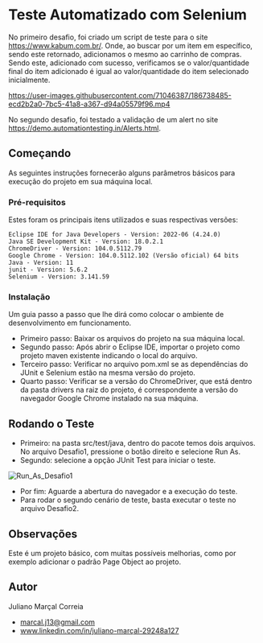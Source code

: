 # Teste Automatizado com Selenium

No primeiro desafio, foi criado um script de teste para o site https://www.kabum.com.br/. Onde, ao buscar por um item em específico, sendo este retornado, adicionamos o mesmo ao carrinho de compras. Sendo este, adicionado com sucesso, verificamos se o valor/quantidade final do item adicionado é igual ao valor/quantidade do item selecionado inicialmente.


https://user-images.githubusercontent.com/71046387/186738485-ecd2b2a0-7bc5-41a8-a367-d94a05579f96.mp4


No segundo desafio, foi testado a validação de um alert no site https://demo.automationtesting.in/Alerts.html.

## Começando

As seguintes instruções fornecerão alguns parâmetros básicos para execução do projeto em sua máquina local.

### Pré-requisitos

Estes foram os principais itens utilizados e suas respectivas versões: 

    Eclipse IDE for Java Developers - Version: 2022-06 (4.24.0)
    Java SE Development Kit - Version: 18.0.2.1
    ChromeDriver - Version: 104.0.5112.79
    Google Chrome - Version: 104.0.5112.102 (Versão oficial) 64 bits
    Java - Version: 11
    junit - Version: 5.6.2
    Selenium - Version: 3.141.59

### Instalação

Um guia passo a passo que lhe dirá como colocar o ambiente de desenvolvimento em funcionamento.

- Primeiro passo: Baixar os arquivos do projeto na sua máquina local.
- Segundo passo: Após abrir o Eclipse IDE, importar o projeto como projeto maven existente indicando o local do arquivo.
- Terceiro passo: Verificar no arquivo pom.xml se as dependências do JUnit e Selenium estão na mesma versão do projeto.
- Quarto passo: Verificar se a versão do ChromeDriver, que está dentro da pasta drivers na raiz do projeto, é correspondente a versão do navegador Google Chrome instalado na sua máquina.

## Rodando o Teste

- Primeiro: na pasta src/test/java, dentro do pacote temos dois arquivos. No arquivo Desafio1, pressione o botão direito e selecione Run As. 
- Segundo: selecione a opção JUnit Test para iniciar o teste.

![Run_As_Desafio1](https://user-images.githubusercontent.com/71046387/186770831-c78915c2-4537-4c78-9629-661419aab165.png)

- Por fim: Aguarde a abertura do navegador e a execução do teste.
- Para rodar o segundo cenário de teste, basta executar o teste no arquivo Desafio2.

## Observações

Este é um projeto básico, com muitas possíveis melhorias, como por exemplo adicionar o padrão Page Object ao projeto.

## Autor

Juliano Marçal Correia
- marcal.j13@gmail.com
- www.linkedin.com/in/juliano-marçal-29248a127
 






